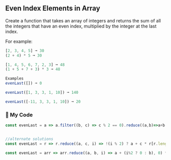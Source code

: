 ## Even Index Elements in Array

Create a function that takes an array of integers and returns the sum of all the integers that have an even index, multiplied by the integer at the last index.

For example:
```js
[2, 3, 4, 5] ➞ 30
(2 + 4) * 5 ➞ 30

[1, 4, 5, 6, 7, 2, 3] ➞ 48
(1 + 5 + 7 + 3) * 3 ➞ 48

Examples
evenLast([]) ➞ 0

evenLast([1, 3, 3, 1, 10]) ➞ 140

evenLast([-11, 3, 3, 1, 10]) ➞ 20
```
### 🌴 My Code
```js
const evenLast = a => a.filter((b, c) => c % 2 == 0).reduce((a,b)=>a+b,0) * a.slice(-1);


//alternate solutions
const evenLast = r => r.reduce((a, c, i) => !(i % 2) ? a + c * r[r.length-1]: a, 0);

const evenLast = arr => arr.reduce((a, b, i) => a + (i%2 ? 0 : b), 0) * arr.pop() || 0;
```
